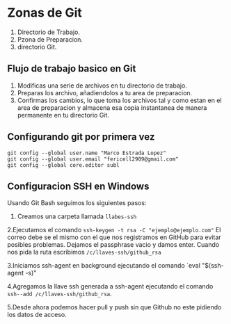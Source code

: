 
# Zonas de Git
1. Directorio de Trabajo.
2. Pzona de Preparacion.
3. directorio Git.


## Flujo de trabajo basico en Git
1. Modificas una serie de archivos en tu directorio de trabajo.
2. Preparas los archivo, añadiendolos a tu area de preparacion.
3. Confirmas los cambios, lo que toma los archivos tal y como estan en el area de preparacion  y almacena esa copia instantanea de manera permanente en tu directorio Git.

## Configurando git por primera vez
```
git config --global user.name "Marco Estrada Lopez"
git config --global user.email "fericell2909@gmail.com"
git config --global core.editor subl
```

## Configuracion SSH en Windows
Usando Git Bash seguimos los siguientes pasos:
1. Creamos una carpeta llamada `llabes-ssh`

2.Ejecutamos el comando `ssh-keygen -t rsa -C "ejemplo@ejemplo.com"`
El correo debe se el mismo con el que nos registramos en GitHub para evitar posibles problemas.
Dejamos el passphrase vacio y damos enter.
Cuando nos pida la ruta escribimos `/c/llaves-ssh/github_rsa`

3.Iniciamos ssh-agent en background ejecutando el comando `eval "$(ssh-agent -s)"

4.Agregamos la llave ssh generada a ssh-agent ejecutando el comando `ssh--add /c/llaves-ssh/github_rsa`.

5.Desde ahora podemos hacer pull y push sin que Github no este pidiendo los datos de acceso.
